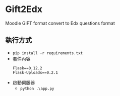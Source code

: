 # Gift2Edx
Moodle GIFT format convert to Edx questions format

## 執行方式
- `pip install -r requirements.txt`
- 套件內容
  ```
  Flask==0.12.2
  Flask-Uploads==0.2.1
  ```
- 啟動伺服器
  - `python .\app.py`
